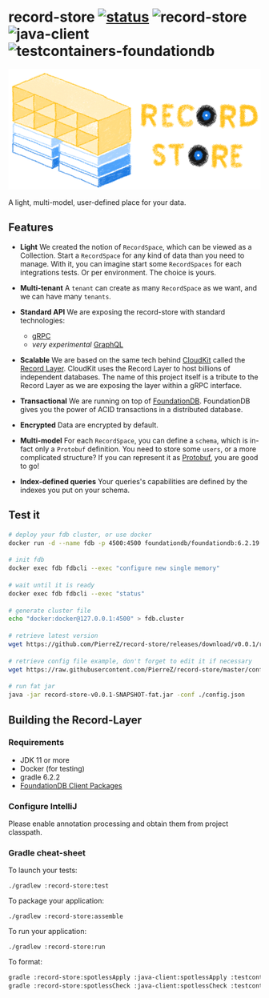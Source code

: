 # record-store [![status](https://img.shields.io/badge/status-experimental-red)](https://github.com/PierreZ/record-store) ![record-store](https://github.com/PierreZ/record-store/workflows/record-store/badge.svg?branch=master) ![java-client](https://github.com/PierreZ/record-store/workflows/java-client/badge.svg?branch=master) ![testcontainers-foundationdb](https://github.com/PierreZ/record-store/workflows/testcontainers-foundationdb/badge.svg?branch=master)

![Logo](./docs/art/logo.png)

A light, multi-model, user-defined place for your data.


## Features

* **Light** We created the notion of `RecordSpace`, which can be viewed as a Collection. Start a `RecordSpace` for any kind of data than you need to manage. With it, you can imagine start some `RecordSpaces` for each integrations tests. Or per environment. The choice is yours.

* **Multi-tenant** A `tenant` can create as many `RecordSpace` as we want, and we can have many `tenants`.

* **Standard API** We are exposing the record-store with standard technologies:
    * [gRPC](https://grpc.io)
    * *very experimental* [GraphQL](https://graphql.org)

* **Scalable** We are based on the same tech behind [CloudKit](https://www.foundationdb.org/files/record-layer-paper.pdf) called the [Record Layer](https://github.com/foundationdb/fdb-record-layer/). CloudKit uses the Record Layer to host billions of independent databases. The name of this project itself is a tribute to the Record Layer as we are exposing the layer within a gRPC interface.

* **Transactional** We are running on top of [FoundationDB](https://www.foundationdb.org/). FoundationDB gives you the power of ACID transactions in a distributed database.

* **Encrypted** Data are encrypted by default.

* **Multi-model** For each `RecordSpace`, you can define a `schema`, which is in-fact only a `Protobuf` definition. You need to store some `users`, or a more complicated structure? If you can represent it as [Protobuf](https://developers.google.com/protocol-buffers), you are good to go!

* **Index-defined queries** Your queries's capabilities are defined by the indexes you put on your schema.

## Test it

```bash
# deploy your fdb cluster, or use docker
docker run -d --name fdb -p 4500:4500 foundationdb/foundationdb:6.2.19

# init fdb
docker exec fdb fdbcli --exec "configure new single memory"

# wait until it is ready
docker exec fdb fdbcli --exec "status"

# generate cluster file
echo "docker:docker@127.0.0.1:4500" > fdb.cluster

# retrieve latest version
wget https://github.com/PierreZ/record-store/releases/download/v0.0.1/record-store-v0.0.1-SNAPSHOT-fat.jar

# retrieve config file example, don't forget to edit it if necessary
wget https://raw.githubusercontent.com/PierreZ/record-store/master/config.json

# run fat jar
java -jar record-store-v0.0.1-SNAPSHOT-fat.jar -conf ./config.json
```

## Building the Record-Layer

### Requirements

* JDK 11 or more
* Docker (for testing)
* gradle 6.2.2
* [FoundationDB Client Packages](https://www.foundationdb.org/download/)

### Configure IntelliJ

Please enable annotation processing and obtain them from project classpath.

### Gradle cheat-sheet

To launch your tests:
```
./gradlew :record-store:test
```

To package your application:
```
./gradlew :record-store:assemble
```

To run your application:
```
./gradlew :record-store:run
```

To format:
```bash
gradle :record-store:spotlessApply :java-client:spotlessApply :testcontainers-foundationdb:spotlessApply
gradle :record-store:spotlessCheck :java-client:spotlessCheck :testcontainers-foundationdb:spotlessCheck
```
